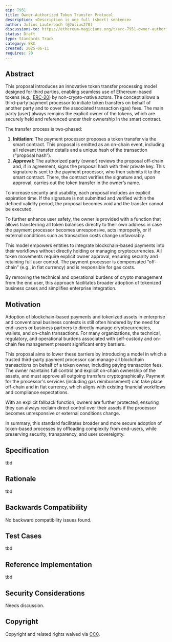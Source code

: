```yaml
---
eip: 7951
title: Owner-Authorized Token Transfer Protocol
description: <Description is one full (short) sentence>
author: Julius Lauterbach (@Julius278)
discussions-to: https://ethereum-magicians.org/t/erc-7951-owner-authorized-token-transfer-protocol/24526
status: Draft
type: Standards Track
category: ERC
created: 2025-06-11
requires: 20
---
```


## Abstract

This proposal introduces an innovative token transfer processing model designed for third parties, enabling seamless use of Ethereum-based tokens (e.g., [ERC-20](./eip-20.md)) by non-crypto-native actors. The concept allows a third-party payment processor to initiate token transfers on behalf of another party and to cover the associated transaction (gas) fees. The main party (user) always remains the explicit owner of the tokens, which are securely held and referenced under their ownership in the smart contract.

The transfer process is two-phased:

1. **Initiation:** The payment processor proposes a token transfer via the smart contract. This proposal is emitted as an on-chain event, including all relevant transfer details and a unique hash of the transaction (“proposal hash”).
2. **Approval:** The authorized party (owner) reviews the proposal off-chain and, if in agreement, signs the proposal hash with their private key. This signature is sent to the payment processor, who then submits it to the smart contract. There, the contract verifies the signature and, upon approval, carries out the token transfer in the owner’s name.

To increase security and usability, each proposal includes an explicit expiration time. If the signature is not submitted and verified within the defined validity period, the proposal becomes void and the transfer cannot be executed.

To further enhance user safety, the owner is provided with a function that allows transferring all token balances directly to their own address in case the payment processor becomes unresponsive, acts improperly, or if external conditions such as transaction costs change unfavorably.

This model empowers entities to integrate blockchain-based payments into their workflows without directly holding or managing cryptocurrencies. All token movements require explicit owner approval, ensuring security and retaining full user control. The payment processor is compensated “off-chain” (e.g., in fiat currency) and is responsible for gas costs.

By removing the technical and operational burdens of crypto management from the end user, this approach facilitates broader adoption of tokenized business cases and simplifies enterprise integration.

## Motivation

Adoption of blockchain-based payments and tokenized assets in enterprise and conventional business contexts is still often hindered by the need for end-users or business partners to directly manage cryptocurrencies, wallets, and on-chain transactions. For many organizations, the technical, regulatory, and operational burdens associated with self-custody and on-chain fee management present significant entry barriers.

This proposal aims to lower these barriers by introducing a model in which a trusted third-party payment processor can manage all blockchain transactions on behalf of a token owner, including paying transaction fees. The owner maintains full control and explicit on-chain ownership of the assets, and must approve all outgoing transfers cryptographically. Payment for the processor's services (including gas reimbursement) can take place off-chain and in fiat currency, which aligns with existing financial workflows and compliance expectations.

With an explicit fallback function, owners are further protected, ensuring they can always reclaim direct control over their assets if the processor becomes unresponsive or external conditions change.

In summary, this standard facilitates broader and more secure adoption of token-based processes by offloading complexity from end-users, while preserving security, transparency, and user sovereignty.

## Specification

tbd

## Rationale

tbd

## Backwards Compatibility

No backward compatibility issues found.

## Test Cases

tbd

## Reference Implementation

tbd

## Security Considerations

Needs discussion.

## Copyright

Copyright and related rights waived via [CC0](../LICENSE.md).
